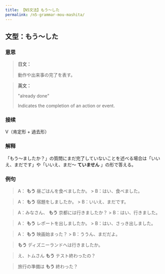 ```yaml
---
title: 【N5文法】もう〜した
permalink: /n5-grammar-mou-mashita/
---
```


## 文型：もう〜した

### 意思

> **日文：**
> 
> 動作や出来事の完了を表す。


> **英文：**
> 
> "already done"
> 
> Indicates the completion of an action or event.


### 接续

V（肯定形 + 過去形）

### 解释

「もう〜ましたか？」の質問にまだ完了していないことを述べる場合は「いいえ、まだです」や「いいえ、まだ〜 **ていません** 」の形で答える。

### 例句

> A： **もう** 昼ごはんを食べましたか。 > B：はい、食べました。

> A： **もう** 宿題をしましたか。 > B：いいえ、まだです。

> A：みなさん、 **もう** 京都には行きましたか？ > B：はい、行きました。

> A： **もう** レポートを出しましたか。 > B：はい、さっき出しました。

> A： **もう** 映画始まった？ > B：ううん、まだだよ。

> **もう** ディズニーランドへは行きましたか。

> え、トムさん **もう** テスト終わったの？

> 旅行の準備は **もう** 終わった？
